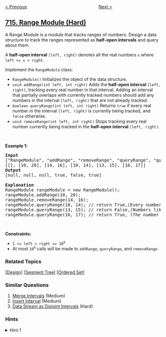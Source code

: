 <!--|This file generated by command(leetcode description); DO NOT EDIT.    |-->
<!--+----------------------------------------------------------------------+-->
<!--|@author    awesee <openset.wang@gmail.com>                           |-->
<!--|@link      https://github.com/awesee                                 |-->
<!--|@home      https://github.com/awesee/leetcode                        |-->
<!--+----------------------------------------------------------------------+-->

[< Previous](../best-time-to-buy-and-sell-stock-with-transaction-fee "Best Time to Buy and Sell Stock with Transaction Fee")
　　　　　　　　　　　　　　　　
[Next >](../max-stack "Max Stack")

## [715. Range Module (Hard)](https://leetcode.com/problems/range-module "Range 模块")

<p>A Range Module is a module that tracks ranges of numbers. Design a data structure to track the ranges represented as <strong>half-open intervals</strong> and query about them.</p>

<p>A <strong>half-open interval</strong> <code>[left, right)</code> denotes all the real numbers <code>x</code> where <code>left &lt;= x &lt; right</code>.</p>

<p>Implement the <code>RangeModule</code> class:</p>

<ul>
	<li><code>RangeModule()</code> Initializes the object of the data structure.</li>
	<li><code>void addRange(int left, int right)</code> Adds the <strong>half-open interval</strong> <code>[left, right)</code>, tracking every real number in that interval. Adding an interval that partially overlaps with currently tracked numbers should add any numbers in the interval <code>[left, right)</code> that are not already tracked.</li>
	<li><code>boolean queryRange(int left, int right)</code> Returns <code>true</code> if every real number in the interval <code>[left, right)</code> is currently being tracked, and <code>false</code> otherwise.</li>
	<li><code>void removeRange(int left, int right)</code> Stops tracking every real number currently being tracked in the <strong>half-open interval</strong> <code>[left, right)</code>.</li>
</ul>

<p>&nbsp;</p>
<p><strong>Example 1:</strong></p>

<pre>
<strong>Input</strong>
[&quot;RangeModule&quot;, &quot;addRange&quot;, &quot;removeRange&quot;, &quot;queryRange&quot;, &quot;queryRange&quot;, &quot;queryRange&quot;]
[[], [10, 20], [14, 16], [10, 14], [13, 15], [16, 17]]
<strong>Output</strong>
[null, null, null, true, false, true]

<strong>Explanation</strong>
RangeModule rangeModule = new RangeModule();
rangeModule.addRange(10, 20);
rangeModule.removeRange(14, 16);
rangeModule.queryRange(10, 14); // return True,(Every number in [10, 14) is being tracked)
rangeModule.queryRange(13, 15); // return False,(Numbers like 14, 14.03, 14.17 in [13, 15) are not being tracked)
rangeModule.queryRange(16, 17); // return True, (The number 16 in [16, 17) is still being tracked, despite the remove operation)
</pre>

<p>&nbsp;</p>
<p><strong>Constraints:</strong></p>

<ul>
	<li><code>1 &lt;= left &lt; right &lt;= 10<sup>9</sup></code></li>
	<li>At most <code>10<sup>4</sup></code> calls will be made to <code>addRange</code>, <code>queryRange</code>, and <code>removeRange</code>.</li>
</ul>

### Related Topics
  [[Design](../../tag/design/README.md)]
  [[Segment Tree](../../tag/segment-tree/README.md)]
  [[Ordered Set](../../tag/ordered-set/README.md)]

### Similar Questions
  1. [Merge Intervals](../merge-intervals) (Medium)
  1. [Insert Interval](../insert-interval) (Medium)
  1. [Data Stream as Disjoint Intervals](../data-stream-as-disjoint-intervals) (Hard)

### Hints
<details>
<summary>Hint 1</summary>
Maintain a sorted set of disjoint intervals.  addRange and removeRange can be performed with time complexity linear to the size of this set; queryRange can be performed with time complexity logarithmic to the size of this set.
</details>
